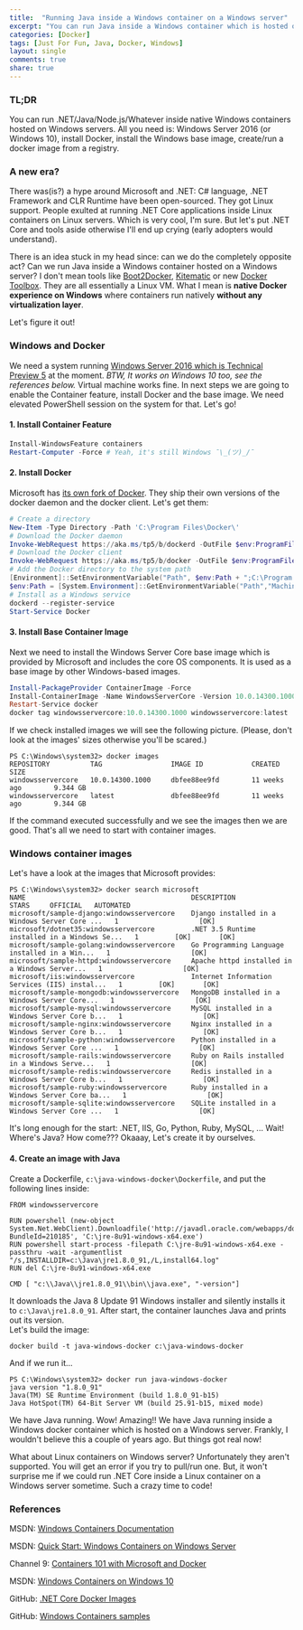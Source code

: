 ```yaml
---
title:  "Running Java inside a Windows container on a Windows server"
excerpt: "You can run Java inside a Windows container which is hosted on a Windows server. And here's how..."
categories: [Docker]
tags: [Just For Fun, Java, Docker, Windows]
layout: single
comments: true
share: true
---
```


### TL;DR

You can run .NET/Java/Node.js/Whatever inside native Windows containers hosted on Windows servers. All you need is: Windows Server 2016 (or Windows 10), install Docker, install the Windows base image, create/run a docker image from a registry.


### A new era?

There was(is?) a hype around Microsoft and .NET: C# language, .NET Framework and CLR Runtime have been open-sourced. They got Linux support. People exulted at running .NET Core applications inside Linux containers on Linux servers. Which is very cool, I'm sure. But let's put .NET Core and tools aside otherwise I'll end up crying (early adopters would understand).

There is an idea stuck in my head since: can we do the completely opposite act? Can we run Java inside a Windows container hosted on a Windows server? I don't mean tools like [Boot2Docker](http://boot2docker.io/), [Kitematic](https://kitematic.com/) or new [Docker Toolbox](https://www.docker.com/products/docker-toolbox). They are all essentially a Linux VM. What I mean is **native Docker experience on Windows** where containers run natively **without any virtualization layer**.

Let's figure it out!

### Windows and Docker

We need a system running [Windows Server 2016 which is Technical Preview 5][microsoft-windows-server] at the moment. _BTW, It works on Windows 10 too, see the references below._ Virtual machine works fine. In next steps we are going to enable the Container feature, install Docker and the base image. We need elevated PowerShell session on the system for that. Let's go!


#### 1. Install Container Feature
```powershell
Install-WindowsFeature containers
Restart-Computer -Force # Yeah, it's still Windows ¯\_(ツ)_/¯
```

#### 2. Install Docker

Microsoft has [its own fork of Docker](https://github.com/microsoft/docker). They ship their own versions of the docker daemon and the docker client. Let's get them:

```powershell
# Create a directory
New-Item -Type Directory -Path 'C:\Program Files\Docker\'
# Download the Docker daemon
Invoke-WebRequest https://aka.ms/tp5/b/dockerd -OutFile $env:ProgramFiles\Docker\dockerd.exe
# Download the Docker client
Invoke-WebRequest https://aka.ms/tp5/b/docker -OutFile $env:ProgramFiles\Docker\docker.exe
# Add the Docker directory to the system path
[Environment]::SetEnvironmentVariable("Path", $env:Path + ";C:\Program Files\Docker", [EnvironmentVariableTarget]::Machine)
$env:Path = [System.Environment]::GetEnvironmentVariable("Path","Machine") + ";" + [System.Environment]::GetEnvironmentVariable("Path","User")
# Install as a Windows service
dockerd --register-service
Start-Service Docker
```

#### 3. Install Base Container Image

Next we need to install the Windows Server Core base image which is provided by Microsoft and includes the core OS components. It is used as a base image by other Windows-based images.

```powershell
Install-PackageProvider ContainerImage -Force
Install-ContainerImage -Name WindowsServerCore -Version 10.0.14300.1000
Restart-Service docker
docker tag windowsservercore:10.0.14300.1000 windowsservercore:latest
```

If we check installed images we will see the following picture. (Please, don't look at the images' sizes otherwise you'll be scared.)

```
PS C:\Windows\system32> docker images
REPOSITORY          TAG                 IMAGE ID            CREATED             SIZE
windowsservercore   10.0.14300.1000     dbfee88ee9fd        11 weeks ago        9.344 GB
windowsservercore   latest              dbfee88ee9fd        11 weeks ago        9.344 GB
```

If the command executed successfully and we see the images then we are good. That's all we need to start with container images.


### Windows container images

Let's have a look at the images that Microsoft provides:

```
PS C:\Windows\system32> docker search microsoft
NAME                                         DESCRIPTION                                     STARS     OFFICIAL   AUTOMATED
microsoft/sample-django:windowsservercore    Django installed in a Windows Server Core ...   1                    [OK]
microsoft/dotnet35:windowsservercore         .NET 3.5 Runtime installed in a Windows Se...   1         [OK]       [OK]
microsoft/sample-golang:windowsservercore    Go Programming Language installed in a Win...   1                    [OK]
microsoft/sample-httpd:windowsservercore     Apache httpd installed in a Windows Server...   1                    [OK]
microsoft/iis:windowsservercore              Internet Information Services (IIS) instal...   1         [OK]       [OK]
microsoft/sample-mongodb:windowsservercore   MongoDB installed in a Windows Server Core...   1                    [OK]
microsoft/sample-mysql:windowsservercore     MySQL installed in a Windows Server Core b...   1                    [OK]
microsoft/sample-nginx:windowsservercore     Nginx installed in a Windows Server Core b...   1                    [OK]
microsoft/sample-python:windowsservercore    Python installed in a Windows Server Core ...   1                    [OK]
microsoft/sample-rails:windowsservercore     Ruby on Rails installed in a Windows Serve...   1                    [OK]
microsoft/sample-redis:windowsservercore     Redis installed in a Windows Server Core b...   1                    [OK]
microsoft/sample-ruby:windowsservercore      Ruby installed in a Windows Server Core ba...   1                    [OK]
microsoft/sample-sqlite:windowsservercore    SQLite installed in a Windows Server Core ...   1                    [OK]
```

It's long enough for the start: .NET, IIS, Go, Python, Ruby, MySQL, ... Wait! Where's Java? How come??? Okaaay, Let's create it by ourselves.

#### 4. Create an image with Java

Create a Dockerfile, `c:\java-windows-docker\Dockerfile`, and put the following lines inside:

```
FROM windowsservercore

RUN powershell (new-object System.Net.WebClient).Downloadfile('http://javadl.oracle.com/webapps/download/AutoDL?BundleId=210185', 'C:\jre-8u91-windows-x64.exe')
RUN powershell start-process -filepath C:\jre-8u91-windows-x64.exe -passthru -wait -argumentlist "/s,INSTALLDIR=c:\Java\jre1.8.0_91,/L,install64.log"
RUN del C:\jre-8u91-windows-x64.exe

CMD [ "c:\\Java\\jre1.8.0_91\\bin\\java.exe", "-version"]
```

It downloads the Java 8 Update 91 Windows installer and silently installs it to `c:\Java\jre1.8.0_91`. After start, the container launches Java and prints out its version.  
Let's build the image:

```
docker build -t java-windows-docker c:\java-windows-docker
```

And if we run it...

```
PS C:\Windows\system32> docker run java-windows-docker
java version "1.8.0_91"
Java(TM) SE Runtime Environment (build 1.8.0_91-b15)
Java HotSpot(TM) 64-Bit Server VM (build 25.91-b15, mixed mode)
```

We have Java running. Wow! Amazing!! We have Java running inside a Windows docker container which is hosted on a Windows server. Frankly, I wouldn't believe this a couple of years ago. But things got real now!

What about Linux containers on Windows server? Unfortunately they aren't supported. You will get an error if you try to pull/run one. But, it won't surprise me if we could run .NET Core inside a Linux container on a Windows server sometime. Such a crazy time to code!

### References

MSDN: [Windows Containers Documentation](https://msdn.microsoft.com/virtualization/windowscontainers/containers_welcome)

MSDN: [Quick Start: Windows Containers on Windows Server](https://msdn.microsoft.com/en-us/virtualization/windowscontainers/quick_start/quick_start_windows_server)

Channel 9: [Containers 101 with Microsoft and Docker](https://channel9.msdn.com/Blogs/containers/Containers-101-with-Microsoft-and-Docker)

MSDN: [Windows Containers on Windows 10](https://msdn.microsoft.com/en-us/virtualization/windowscontainers/quick_start/quick_start_windows_10)

GitHub: [.NET Core Docker Images](https://github.com/dotnet/dotnet-docker)

GitHub: [Windows Containers samples](https://github.com/Microsoft/Virtualization-Documentation/tree/0adba7327db5b56bbb3c9cf49bdb73d579a5d5d8/windows-container-samples/windowsservercore)

  [microsoft-windows-server]: https://www.microsoft.com/en-us/evalcenter/evaluate-windows-server-technical-preview

